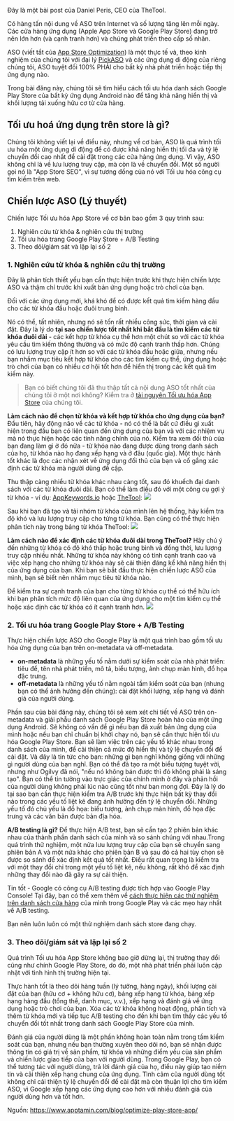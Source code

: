 Đây là một bài post của Daniel Peris, CEO của TheTool.

Có hàng tấn nội dung về ASO trên Internet và số lượng tăng lên mỗi ngày. Các cửa hàng ứng dụng (Apple App Store và Google Play Store) đang trở nên lớn hơn (và cạnh tranh hơn) và chúng phát triển theo cấp số nhân.

ASO (viết tắt của [App Store Optimization](https://www.apptamin.com/app-store-optimization/)) là một thực tế và, theo kinh nghiệm của chúng tôi với đại lý [PickASO](https://pickaso.com/) và các ứng dụng di động của riêng chúng tôi, ASO tuyệt đối 100% PHẢI cho bất kỳ nhà phát triển hoặc tiếp thị ứng dụng nào.

Trong bài đăng này, chúng tôi sẽ tìm hiểu cách tối ưu hóa danh sách Google Play Store của bất kỳ ứng dụng Android nào để tăng khả năng hiển thị và khối lượng tải xuống hữu cơ từ cửa hàng.

## Tối ưu hoá ứng dụng trên store là gì?
Chúng tôi không viết lại về điều này, nhưng về cơ bản, ASO là quá trình tối ưu hóa một ứng dụng di động để có được khả năng hiển thị tối đa và tỷ lệ chuyển đổi cao nhất để cài đặt trong các cửa hàng ứng dụng. Vì vậy, ASO không chỉ là về lưu lượng truy cập, mà còn là về chuyển đổi. Một số người gọi nó là "App Store SEO", vì sự tương đồng của nó với Tối ưu hóa công cụ tìm kiếm trên web.

## Chiến lược ASO (Lý thuyết)
Chiến lược Tối ưu hóa App Store về cơ bản bao gồm 3 quy trình sau:
1. Nghiên cứu từ khóa & nghiên cứu thị trường
2. Tối ưu hóa trang Google Play Store + A/B Testing
3. Theo dõi/giám sát và lặp lại số 2

### 1. Nghiên cứu từ khóa & nghiên cứu thị trường
Đây là phân tích thiết yếu bạn cần thực hiện trước khi thực hiện chiến lược ASO và thậm chí trước khi xuất bản ứng dụng hoặc trò chơi của bạn.

Đối với các ứng dụng mới, khá khó để có được kết quả tìm kiếm hàng đầu cho các từ khóa đầu hoặc đuôi trung bình.

Nó có thể, tất nhiên, nhưng nó sẽ tốn rất nhiều công sức, thời gian và cài đặt. Đây là lý do **tại sao chiến lược tốt nhất khi bắt đầu là tìm kiếm các từ khóa đuôi dài** - các kết hợp từ khóa cụ thể hơn một chút so với các từ khóa yêu cầu tìm kiếm thông thường và có mức độ cạnh tranh thấp hơn. Chúng có lưu lượng truy cập ít hơn so với các từ khóa đầu hoặc giữa, nhưng nếu bạn nhắm mục tiêu kết hợp từ khóa cho các tìm kiếm cụ thể, ứng dụng hoặc trò chơi của bạn có nhiều cơ hội tốt hơn để hiển thị trong các kết quả tìm kiếm này.

> Bạn có biết chúng tôi đã thu thập tất cả nội dung ASO tốt nhất của chúng tôi ở một nơi không? Kiểm tra ở [tài nguyên Tối ưu hóa App Store](https://www.apptamin.com/app-store-optimization/) của chúng tôi.

**Làm cách nào để chọn từ khóa và kết hợp từ khóa cho ứng dụng của bạn?**
Đầu tiên, hãy động não về các từ khóa - nó có thể là bất cứ điều gì xuất hiện trong đầu bạn có liên quan đến ứng dụng của bạn và với các nhiệm vụ mà nó thực hiện hoặc các tính năng chính của nó. Kiểm tra xem đối thủ của bạn đang làm gì ở đó nữa - từ khóa nào đang được dùng trong danh sách của họ, từ khóa nào họ đang xếp hạng và ở đâu (quốc gia). Một thực hành tốt khác là đọc các nhận xét về ứng dụng đối thủ của bạn và cố gắng xác định các từ khóa mà người dùng đề cập.

Thu thập càng nhiều từ khóa khác nhau càng tốt, sau đó khuếch đại danh sách với các từ khóa đuôi dài. Bạn có thể làm điều đó với một công cụ gợi ý từ khóa - ví dụ: [AppKeywords.io](http://www.appkeywords.io/) hoặc [TheTool](https://thetool.io/):
![](https://images.viblo.asia/13be2a46-120f-45cb-a73b-314dfca638fa.png)

Sau khi bạn đã tạo và tải nhóm từ khóa của mình lên hệ thống, hãy kiểm tra độ khó và lưu lượng truy cập cho từng từ khóa. Bạn cũng có thể thực hiện phân tích này trong bảng từ khóa TheTool:
![](https://images.viblo.asia/c7f8f52c-86de-415d-80ff-fd86caa1fb80.png)

**Làm cách nào để xác định các từ khóa đuôi dài trong TheTool?**
Hãy chú ý đến những từ khóa có độ khó thấp hoặc trung bình và đồng thời, lưu lượng truy cập nhiều nhất. Những từ khóa này không có tính cạnh tranh cao và việc xếp hạng cho những từ khóa này sẽ cải thiện đáng kể khả năng hiển thị của ứng dụng của bạn. Khi bạn sẽ bắt đầu thực hiện chiến lược ASO của mình, bạn sẽ biết nên nhắm mục tiêu từ khóa nào.

Để kiểm tra sự cạnh tranh của bạn cho từng từ khóa cụ thể có thể hữu ích khi bạn phân tích mức độ liên quan của ứng dụng cho một tìm kiếm cụ thể hoặc xác định các từ khóa có ít cạnh tranh hơn.
![](https://images.viblo.asia/d1dab391-5ce9-41e3-9013-36168a251b0a.png)

### 2. Tối ưu hóa trang Google Play Store + A/B Testing
Thực hiện chiến lược ASO cho Google Play là một quá trình bao gồm tối ưu hóa ứng dụng của bạn trên on-metadata và off-metadata.
* **on-metadata** là những yếu tố nằm dưới sự kiểm soát của nhà phát triển: tiêu đề, tên nhà phát triển, mô tả, biểu tượng, ảnh chụp màn hình, đồ họa đặc trưng.
* **off-metadata** là những yếu tố nằm ngoài tầm kiểm soát của bạn (nhưng bạn có thể ảnh hưởng đến chúng): cài đặt khối lượng, xếp hạng và đánh giá của người dùng.

Phần sau của bài đăng này, chúng tôi sẽ xem xét chi tiết về ASO trên on-metadata và giải phẫu danh sách Google Play Store hoàn hảo của một ứng dụng Android.
Sẽ không có vấn đề gì nếu bạn đã xuất bản ứng dụng của mình hoặc nếu bạn chỉ chuẩn bị khởi chạy nó, bạn sẽ cần thực hiện tối ưu hóa Google Play Store. Bạn sẽ làm việc trên các yếu tố khác nhau trong danh sách của mình, để cải thiện cả mức độ hiển thị và tỷ lệ chuyển đổi để cài đặt.
Và đây là tin tức cho bạn: những gì bạn nghĩ không giống với những gì người dùng của bạn nghĩ.
Bạn có thể đã tạo ra một biểu tượng tuyệt vời, nhưng như Ogilvy đã nói, "nếu nó không bán được thì đó không phải là sáng tạo". Bạn có thể tin tưởng vào trực giác của chính mình ở đây và phản hồi của người dùng không phải lúc nào cũng tốt như bạn mong đợi.
Đây là lý do tại sao bạn cần thực hiện kiểm tra A/B trước khi thực hiện bất kỳ thay đổi nào trong các yếu tố liệt kê đang ảnh hưởng đến tỷ lệ chuyển đổi. Những yếu tố đó chủ yếu là đồ họa: biểu tượng, ảnh chụp màn hình, đồ họa đặc trưng và các văn bản được bản địa hóa.

**A/B testing là gì?**
Để thực hiện A/B test, bạn sẽ cần tạo 2 phiên bản khác nhau của thành phần danh sách của mình và so sánh chúng với nhau.Trong quá trình thử nghiệm, một nửa lưu lượng truy cập của bạn sẽ chuyển sang phiên bản A và một nửa khác cho phiên bản B và sau đó cả hai tùy chọn sẽ được so sánh để xác định kết quả tốt nhất. Điều rất quan trọng là kiểm tra với một thay đổi chỉ trong một yếu tố liệt kê, nếu không, rất khó để xác định những thay đổi nào đã gây ra sự cải thiện.

Tin tốt - Google có công cụ A/B testing được tích hợp vào Google Play Console! Tại đây, bạn có thể xem thêm về [cách thực hiện các thử nghiệm trên danh sách cửa hàng](https://www.apptamin.com/blog/google-experiments-impact-video/) của mình trong Google Play và các mẹo hay nhất về A/B testing.

Bạn nên luôn luôn có một thử nghiệm danh sách store đang chạy.

### 3. Theo dõi/giám sát và lặp lại số 2
Quá trình Tối ưu hóa App Store không bao giờ dừng lại, thị trường thay đổi cũng như chính Google Play Store, do đó, một nhà phát triển phải luôn cập nhật với tình hình thị trường hiện tại.

Thực hành tốt là theo dõi hàng tuần (lý tưởng, hàng ngày), khối lượng cài đặt của bạn (hữu cơ + không hữu cơ), bảng xếp hạng từ khóa, bảng xếp hạng hàng đầu (tổng thể, danh mục, v.v.), xếp hạng và đánh giá về ứng dụng hoặc trò chơi của bạn. Xóa các từ khóa không hoạt động, phân tích và thêm từ khóa mới và tiếp tục A/B testing cho đến khi bạn tìm thấy các yếu tố chuyển đổi tốt nhất trong danh sách Google Play Store của mình.

Đánh giá của người dùng là một phần không hoàn toàn nằm trong tầm kiểm soát của bạn, nhưng nếu bạn thường xuyên theo dõi nó, bạn sẽ nhận được thông tin có giá trị về sản phẩm, từ khóa và những điểm yếu của sản phẩm và chiến lược giao tiếp của bạn với người dùng. Trong Google Play, bạn có thể tương tác với người dùng, trả lời đánh giá của họ, điều này giúp tạo niềm tin và cải thiện xếp hạng chung của ứng dụng. Tình cảm của người dùng tốt không chỉ cải thiện tỷ lệ chuyển đổi để cài đặt mà còn thuận lợi cho tìm kiếm ASO, vì Google xếp hạng các ứng dụng cao hơn với nhiều đánh giá của người dùng hơn và tốt hơn.

Nguồn: https://www.apptamin.com/blog/optimize-play-store-app/